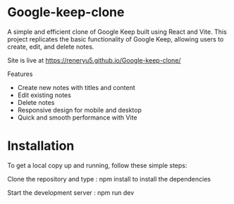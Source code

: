 # Google-keep-clone

A simple and efficient clone of Google Keep built using React and Vite. This project replicates the basic functionality of Google Keep, allowing users to create, edit, and delete notes.

Site is live at https://reneryu5.github.io/Google-keep-clone/

Features
- Create new notes with titles and content
- Edit existing notes
- Delete notes
- Responsive design for mobile and desktop
- Quick and smooth performance with Vite

# Installation

To get a local copy up and running, follow these simple steps:

<p> Clone the repository and type : npm install to install the dependencies </p>
<p> Start the development server : npm run dev </p>
